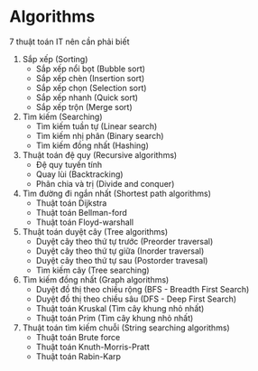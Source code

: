 # Algorithms
 
7 thuật toán IT nên cần phải biết
  1. Sắp xếp (Sorting)
     - Sắp xếp nổi bọt (Bubble sort)
     - Sắp xếp chèn (Insertion sort)
     - Sắp xếp chọn (Selection sort)
     - Sắp xếp nhanh (Quick sort)
     - Sắp xếp trộn (Merge sort)
  2. Tìm kiếm (Searching)
     - Tìm kiếm tuần tự (Linear search)
     - Tìm kiếm nhị phân (Binary search)
     - Tìm kiếm đồng nhất (Hashing)
  3. Thuật toán đệ quy (Recursive algorithms)
     - Đệ quy tuyến tính
     - Quay lùi (Backtracking)
     - Phân chia và trị (Divide and conquer)
  4. Tìm đường đi ngắn nhất (Shortest path algorithms)
     - Thuật toán Dijkstra
     - Thuật toán Bellman-ford
     - Thuật toán Floyd-warshall
  5. Thuật toán duyệt cây (Tree algorithms)
     - Duyệt cây theo thứ tự trước (Preorder traversal)
     - Duyệt cây theo thứ tự giữa (Inorder traversal)
     - Duyệt cây theo thứ tự sau (Postorder travesal)
     - Tìm kiếm cây (Tree searching)
  6. Tìm kiếm đồng nhất (Graph algorithms)
     - Duyệt đồ thị theo chiều rộng (BFS - Breadth First Search)
     - Duyệt đồ thị theo chiều sâu (DFS - Deep First Search)
     - Thuật toán Kruskal (Tìm cây khung nhỏ nhất)
     - Thuật toán Prim (Tìm cây khung nhỏ nhất)
  7. Thuật toán tìm kiếm chuỗi (String searching algorithms)
     - Thuật toán Brute force
     - Thuật toán Knuth-Morris-Pratt
     - Thuật toán Rabin-Karp